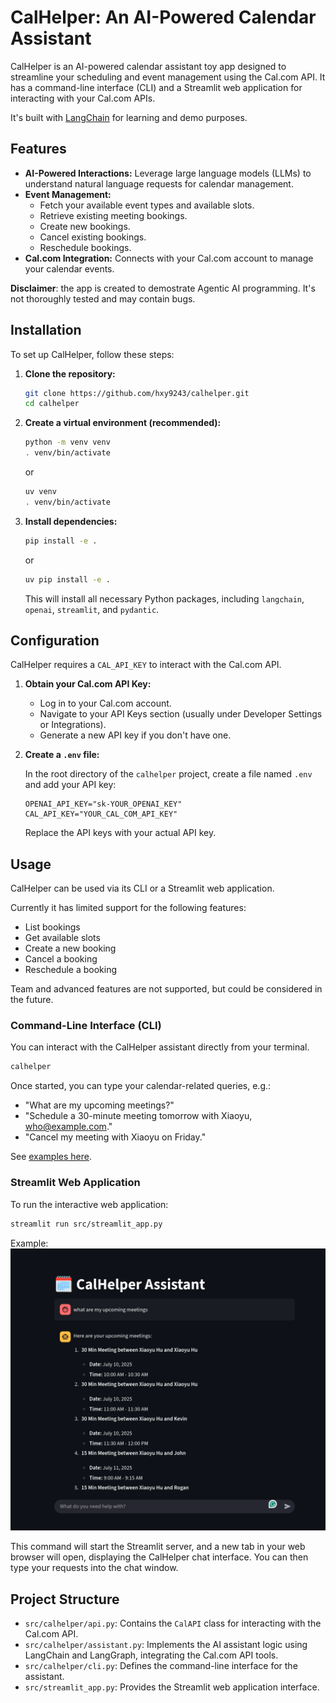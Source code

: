 # CalHelper: An AI-Powered Calendar Assistant

CalHelper is an AI-powered calendar assistant toy app designed to streamline your scheduling and event management using the Cal.com API.
It has a command-line interface (CLI) and a Streamlit web application for interacting with your Cal.com APIs.

It's built with [LangChain](https://github.com/langchain-ai/langchain) for learning and demo purposes.

## Features

*   **AI-Powered Interactions:** Leverage large language models (LLMs) to understand natural language requests for calendar management.
*   **Event Management:**
    *   Fetch your available event types and available slots.
    *   Retrieve existing meeting bookings.
    *   Create new bookings.
    *   Cancel existing bookings.
    *   Reschedule bookings.
*   **Cal.com Integration:** Connects with your Cal.com account to manage your calendar events.

**Disclaimer**: the app is created to demostrate Agentic AI programming. It's not thoroughly tested and may contain bugs.

## Installation

To set up CalHelper, follow these steps:

1.  **Clone the repository:**
    ```bash
    git clone https://github.com/hxy9243/calhelper.git
    cd calhelper
    ```

2.  **Create a virtual environment (recommended):**
    ```bash
    python -m venv venv
    . venv/bin/activate
    ```

    or

    ```bash
    uv venv
    . venv/bin/activate
    ```

3.  **Install dependencies:**
    ```bash
    pip install -e .
    ```

    or

    ```bash
    uv pip install -e .
    ```

    This will install all necessary Python packages, including `langchain`, `openai`, `streamlit`, and `pydantic`.

## Configuration

CalHelper requires a `CAL_API_KEY` to interact with the Cal.com API.

1.  **Obtain your Cal.com API Key:**
    *   Log in to your Cal.com account.
    *   Navigate to your API Keys section (usually under Developer Settings or Integrations).
    *   Generate a new API key if you don't have one.

2.  **Create a `.env` file:**

    In the root directory of the `calhelper` project, create a file named `.env` and add your API key:
    ```
    OPENAI_API_KEY="sk-YOUR_OPENAI_KEY"
    CAL_API_KEY="YOUR_CAL_COM_API_KEY"
    ```

    Replace the API keys with your actual API key.

## Usage

CalHelper can be used via its CLI or a Streamlit web application.

Currently it has limited support for the following features:

- List bookings
- Get available slots
- Create a new booking
- Cancel a booking
- Reschedule a booking

Team and advanced features are not supported, but could be considered in the future.

### Command-Line Interface (CLI)

You can interact with the CalHelper assistant directly from your terminal.

```bash
calhelper
```

Once started, you can type your calendar-related queries, e.g.:

*   "What are my upcoming meetings?"
*   "Schedule a 30-minute meeting tomorrow with Xiaoyu, who@example.com."
*   "Cancel my meeting with Xiaoyu on Friday."

See [examples here](examples/example.txt).

### Streamlit Web Application

To run the interactive web application:

```bash
streamlit run src/streamlit_app.py
```

Example: ![](examples/Screenshot%20from%202025-07-10%2020-05-26.png)

This command will start the Streamlit server, and a new tab in your web browser will open, displaying the CalHelper chat interface. You can then type your requests into the chat window.

## Project Structure

*   `src/calhelper/api.py`: Contains the `CalAPI` class for interacting with the Cal.com API.
*   `src/calhelper/assistant.py`: Implements the AI assistant logic using LangChain and LangGraph, integrating the Cal.com API tools.
*   `src/calhelper/cli.py`: Defines the command-line interface for the assistant.
*   `src/streamlit_app.py`: Provides the Streamlit web application interface.
